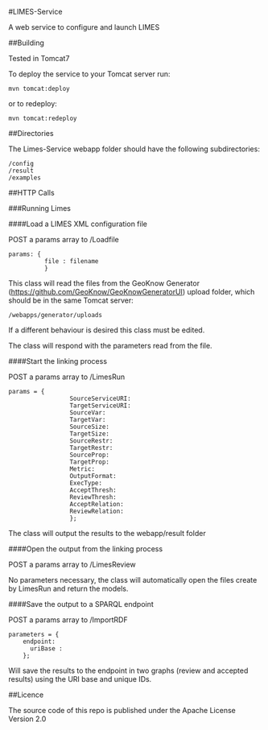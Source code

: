 #LIMES-Service

A web service to configure and launch LIMES

##Building

Tested in Tomcat7

To deploy the service to your Tomcat server run:

	mvn tomcat:deploy
	
or to redeploy:

	mvn tomcat:redeploy
	
##Directories
	
The Limes-Service webapp folder should have the following subdirectories:

	/config
	/result
	/examples

##HTTP Calls

###Running Limes

####Load a LIMES XML configuration file

POST a params array to /Loadfile

	params: {
	          file : filename
	          }

This class will read the files from the GeoKnow Generator (https://github.com/GeoKnow/GeoKnowGeneratorUI) upload 
folder, which should be in the same Tomcat server:

	/webapps/generator/uploads
	
If a different behaviour is desired this class must be edited.

The class will respond with the parameters read from the file.
				 	
####Start the linking process

POST a params array to /LimesRun

	params = { 
					 SourceServiceURI: 
					 TargetServiceURI: 
					 SourceVar: 
					 TargetVar: 
					 SourceSize: 
					 TargetSize: 
					 SourceRestr: 
					 TargetRestr: 
					 SourceProp: 
					 TargetProp: 
					 Metric: 
					 OutputFormat: 
					 ExecType: 
					 AcceptThresh: 
					 ReviewThresh: 
					 AcceptRelation: 
					 ReviewRelation: 
					 };
	
The class will output the results to the webapp/result folder
	
####Open the output from the linking process

POST a params array to /LimesReview

No parameters necessary, the class will automatically open the files create by LimesRun and return the models.

	
####Save the output to a SPARQL endpoint
	
POST a params array to /ImportRDF

	parameters = { 
        endpoint: 
   		  uriBase :
		};
		
Will save the results to the endpoint in two graphs (review and accepted results) using the URI base and unique IDs.

##Licence

The source code of this repo is published under the Apache License Version 2.0
